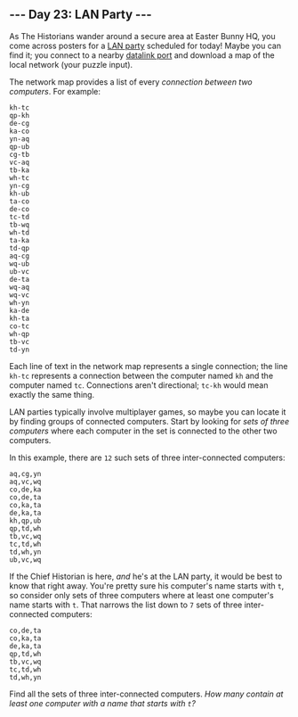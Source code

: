 ## \-\-\- Day 23: LAN Party ---

As The Historians wander around a secure area at Easter Bunny HQ, you come across posters for a [LAN party](https://en.wikipedia.org/wiki/LAN_party) scheduled for today! Maybe you can find it; you connect to a nearby [datalink port](/2016/day/9) and download a map of the local network (your puzzle input).

The network map provides a list of every _connection between two computers_. For example:

```
kh-tc
qp-kh
de-cg
ka-co
yn-aq
qp-ub
cg-tb
vc-aq
tb-ka
wh-tc
yn-cg
kh-ub
ta-co
de-co
tc-td
tb-wq
wh-td
ta-ka
td-qp
aq-cg
wq-ub
ub-vc
de-ta
wq-aq
wq-vc
wh-yn
ka-de
kh-ta
co-tc
wh-qp
tb-vc
td-yn

```

Each line of text in the network map represents a single connection; the line `kh-tc` represents a connection between the computer named `kh` and the computer named `tc`. Connections aren't directional; `tc-kh` would mean exactly the same thing.

LAN parties typically involve multiplayer games, so maybe you can locate it by finding groups of connected computers. Start by looking for _sets of three computers_ where each computer in the set is connected to the other two computers.

In this example, there are `12` such sets of three inter-connected computers:

```
aq,cg,yn
aq,vc,wq
co,de,ka
co,de,ta
co,ka,ta
de,ka,ta
kh,qp,ub
qp,td,wh
tb,vc,wq
tc,td,wh
td,wh,yn
ub,vc,wq

```

If the Chief Historian is here, _and_ he's at the LAN party, it would be best to know that right away. You're pretty sure his computer's name starts with `t`, so consider only sets of three computers where at least one computer's name starts with `t`. That narrows the list down to `7` sets of three inter-connected computers:

```
co,de,ta
co,ka,ta
de,ka,ta
qp,td,wh
tb,vc,wq
tc,td,wh
td,wh,yn

```

Find all the sets of three inter-connected computers. _How many contain at least one computer with a name that starts with `t`?_
